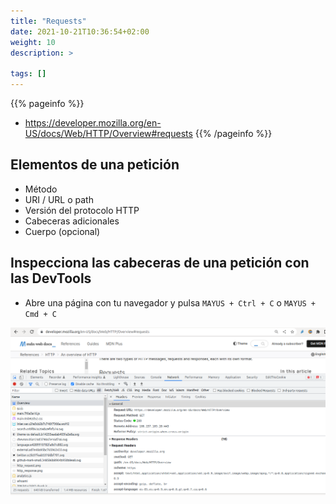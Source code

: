 ```yaml
---
title: "Requests"
date: 2021-10-21T10:36:54+02:00
weight: 10
description: >
  
tags: []
---
```


{{% pageinfo %}}
* https://developer.mozilla.org/en-US/docs/Web/HTTP/Overview#requests
{{% /pageinfo %}}

## Elementos de una petición

* Método
* URI / URL o path
* Versión del protocolo HTTP
* Cabeceras adicionales
* Cuerpo (opcional)

## Inspecciona las cabeceras de una petición con las DevTools

* Abre una página con tu navegador y pulsa `MAYUS + Ctrl + C` o `MAYUS + Cmd + C`

![DevTools](headers.png)
